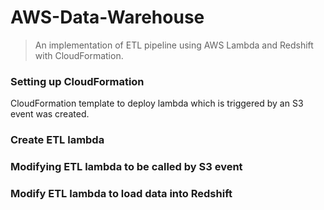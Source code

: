 # AWS-Data-Warehouse
> An implementation of ETL pipeline using AWS Lambda and Redshift with CloudFormation.

### Setting up CloudFormation
CloudFormation template to deploy lambda which is triggered by an S3 event was created. 
### Create ETL lambda
### Modifying ETL lambda to be called by S3 event
### Modify ETL lambda to load data into Redshift

